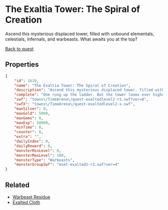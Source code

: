 # The Exaltia Tower: The Spiral of Creation

Ascend this mysterious displaced tower, filled with unbound elementals, celestials, infernals, and warbeasts. What awaits you at the top?

[Back to quest](../quests.md)

## Properties

```json
{
    "id": 1619,
    "name": "The Exaltia Tower: The Spiral of Creation",
    "description": "Ascend this mysterious displaced tower, filled with unbound elementals, celestials, infernals, and warbeasts. What awaits you at the top?",
    "complete": "One rung up the ladder. But the tower looms ever higher.",
    "swf": "towns\/TimeArena\/quest-exaltedlevel2-r2.swf?ver=8",
    "swfX": "towns\/TimeArena\/quest-exaltedlevel2-x.swf",
    "maxSilver": 0,
    "maxGold": 5000,
    "maxGems": 0,
    "maxExp": 50000,
    "minTime": 0,
    "counter": 0,
    "extra": "",
    "dailyIndex": 0,
    "dailyReward": 0,
    "monsterMinLevel": 0,
    "monsterMaxLevel": 100,
    "monsterType": "Warbeasts",
    "monsterGroupSwf": "mset-exalted2-r2.swf?ver=4"
}
```

## Related

- [Warbeast Residue](../items/18818-warbeast-residue.md)
- [Exalted Cloth](../items/18820-exalted-cloth.md)

